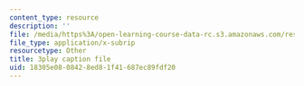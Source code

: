 ```yaml
---
content_type: resource
description: ''
file: /media/https%3A/open-learning-course-data-rc.s3.amazonaws.com/res-6-012-introduction-to-probability-spring-2018/18305e0808428ed81f41687ec89fdf20_8yaRt24qA1M.srt
file_type: application/x-subrip
resourcetype: Other
title: 3play caption file
uid: 18305e08-0842-8ed8-1f41-687ec89fdf20
---
```

